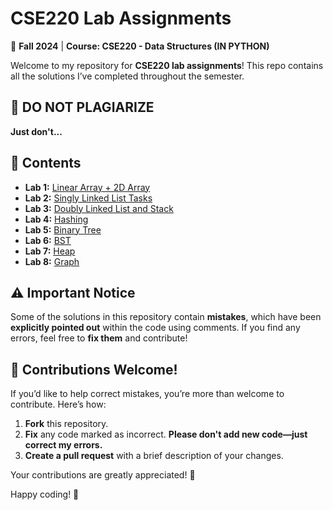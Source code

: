 # **CSE220 Lab Assignments**  

📌 **Fall 2024** | **Course: CSE220 - Data Structures (IN PYTHON)**  

Welcome to my repository for **CSE220 lab assignments**! This repo contains all the solutions I’ve completed throughout the semester.  

## 🚨 **DO NOT PLAGIARIZE**  
**Just don't...**  

## 📂 **Contents**  
- **Lab 1:** [Linear Array + 2D Array](./Solutions/LAB_ASSIGNMENT_1.ipynb)  
- **Lab 2:** [Singly Linked List Tasks](./Solutions/LAB_ASSIGNMENT_2.ipynb)  
- **Lab 3:** [Doubly Linked List and Stack](./Solutions/LAB_ASSIGNMENT_3.ipynb)  
- **Lab 4:** [Hashing](./Solutions/LAB_ASSIGNMENT_4.ipynb)  
- **Lab 5:** [Binary Tree](./Solutions/LAB_ASSIGNMENT_5.ipynb)  
- **Lab 6:** [BST](./Solutions/LAB_ASSIGNMENT_6.ipynb)  
- **Lab 7:** [Heap](./Solutions/LAB_ASSIGNMENT_7.ipynb)  
- **Lab 8:** [Graph](./Solutions/LAB_ASSIGNMENT_8.ipynb)  

## ⚠️ **Important Notice**  
Some of the solutions in this repository contain **mistakes**, which have been **explicitly pointed out** within the code using comments. If you find any errors, feel free to **fix them** and contribute!  

## 🤝 **Contributions Welcome!**  
If you’d like to help correct mistakes, you’re more than welcome to contribute. Here’s how:  

1. **Fork** this repository.  
2. **Fix** any code marked as incorrect. **Please don't add new code—just correct my errors.**  
3. **Create a pull request** with a brief description of your changes.  

Your contributions are greatly appreciated! 🙌  

Happy coding! 🚀  

